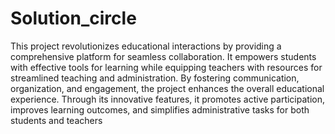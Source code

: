 # Solution_circle
This project revolutionizes educational interactions by providing a comprehensive platform for seamless collaboration. It empowers students with effective tools for learning while equipping teachers with resources for streamlined teaching and administration.
By fostering communication, organization, and engagement, the project enhances the overall educational experience. Through its innovative features, it promotes active participation, improves learning outcomes, and simplifies administrative tasks for both students and teachers
